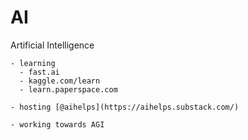 # AI

Artificial Intelligence

    - learning
      - fast.ai
      - kaggle.com/learn
      - learn.paperspace.com
      
    - hosting [@aihelps](https://aihelps.substack.com/)
    
    - working towards AGI
 